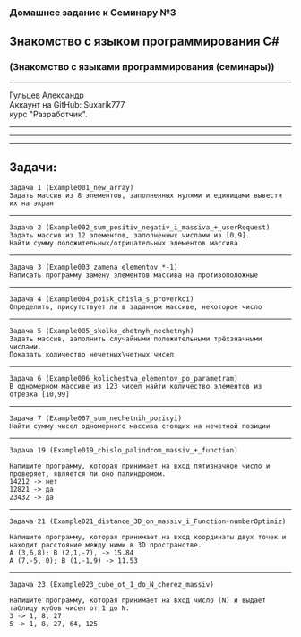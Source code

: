 ### Домашнее задание к Семинару №3
## Знакомство с языком программирования С#
### (Знакомство с языками программирования (семинары))
---
Гульцев Александр  
Аккаунт на GitHub: Suxarik777  
курс "Разработчик".

---
---
---
## Задачи:

    Задача 1 (Example001_new_array)
    Задать массив из 8 элементов, заполненных нулями и единицами вывести их на экран
---
    Задача 2 (Example002_sum_positiv_negativ_i_massiva_+_userRequest)
    Задать массив из 12 элементов, заполненных числами из [0,9]. 
    Найти сумму положительных/отрицательных элементов массива
---
    Задача 3 (Example003_zamena_elementov_*-1)
    Написать программу замену элементов массива на противоположные
---
    Задача 4 (Example004_poisk_chisla_s_proverkoi)
    Определить, присутствует ли в заданном массиве, некоторое число
---
    Задача 5 (Example005_skolko_chetnyh_nechetnyh)
    Задать массив, заполнить случайными положительными трёхзначными числами. 
    Показать количество нечетных\четных чисел
---
    Задача 6 (Example006_kolichestva_elementov_po_parametram)
    В одномерном массиве из 123 чисел найти количество элементов из отрезка [10,99]
---
    Задача 7 (Example007_sum_nechetnih_pozicyi)
    Найти сумму чисел одномерного массива стоящих на нечетной позиции
---
    Задача 19 (Example019_chislo_palindrom_massiv_+_function) 

    Напишите программу, которая принимает на вход пятизначное число и проверяет, является ли оно палиндромом.
    14212 -> нет
    12821 -> да
    23432 -> да
---
    Задача 21 (Example021_distance_3D_on_massiv_i_Function+numberOptimiz) 

    Напишите программу, которая принимает на вход координаты двух точек и находит расстояние между ними в 3D пространстве.
    A (3,6,8); B (2,1,-7), -> 15.84
    A (7,-5, 0); B (1,-1,9) -> 11.53
---
    Задача 23 (Example023_cube_ot_1_do_N_cherez_massiv) 

    Напишите программу, которая принимает на вход число (N) и выдаёт таблицу кубов чисел от 1 до N.
    3 -> 1, 8, 27
    5 -> 1, 8, 27, 64, 125